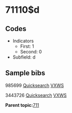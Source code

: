 # 71110$d

## Codes

-   Indicators
    -   First: 1
    -   Second: 0
-   Subfield: d

## Sample bibs

985699 [Quicksearch](https://search.library.yale.edu/catalog/985699) [VXWS](http://prodorbis.library.yale.edu:7014/vxws/GetHoldingsService?bibId=985699)

3443726 [Quicksearch](https://search.library.yale.edu/catalog/3443726) [VXWS](http://prodorbis.library.yale.edu:7014/vxws/GetHoldingsService?bibId=3443726)

**Parent topic:**[711](../../tags/711/711.md)


